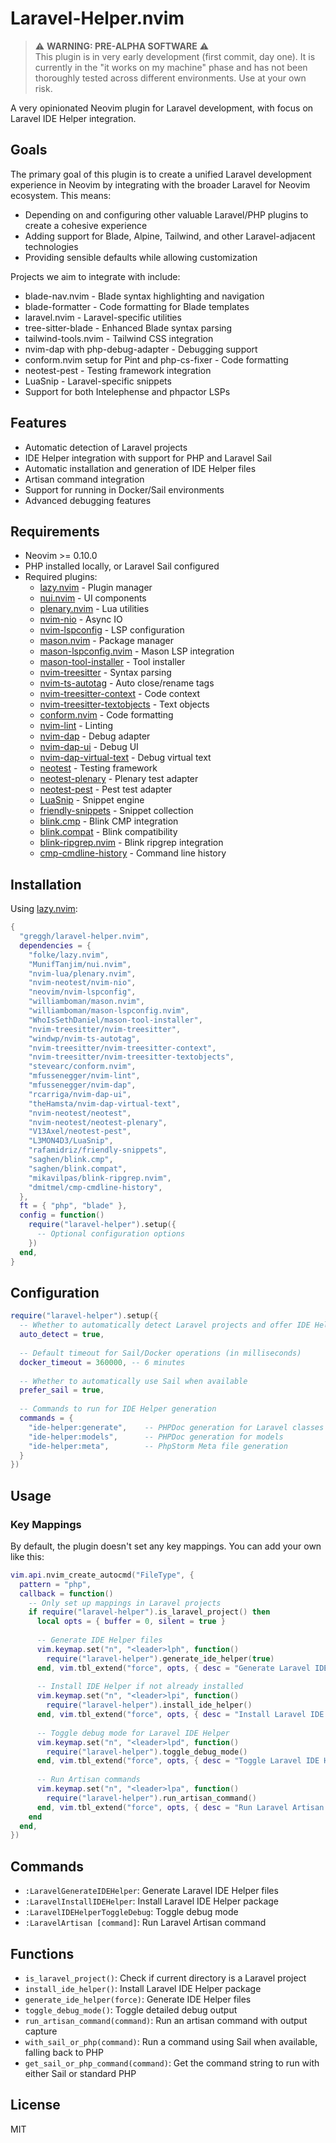 # Laravel-Helper.nvim

> ⚠️ **WARNING: PRE-ALPHA SOFTWARE** ⚠️  
> This plugin is in very early development (first commit, day one). It is currently in the "it works on my machine" phase and has not been thoroughly tested across different environments. Use at your own risk.

A very opinionated Neovim plugin for Laravel development, with focus on Laravel IDE Helper integration.

## Goals

The primary goal of this plugin is to create a unified Laravel development experience in Neovim by integrating with the broader Laravel for Neovim ecosystem. This means:

- Depending on and configuring other valuable Laravel/PHP plugins to create a cohesive experience
- Adding support for Blade, Alpine, Tailwind, and other Laravel-adjacent technologies
- Providing sensible defaults while allowing customization

Projects we aim to integrate with include:
- blade-nav.nvim - Blade syntax highlighting and navigation
- blade-formatter - Code formatting for Blade templates
- laravel.nvim - Laravel-specific utilities
- tree-sitter-blade - Enhanced Blade syntax parsing
- tailwind-tools.nvim - Tailwind CSS integration
- nvim-dap with php-debug-adapter - Debugging support
- conform.nvim setup for Pint and php-cs-fixer - Code formatting
- neotest-pest - Testing framework integration
- LuaSnip - Laravel-specific snippets
- Support for both Intelephense and phpactor LSPs

## Features

- Automatic detection of Laravel projects
- IDE Helper integration with support for PHP and Laravel Sail
- Automatic installation and generation of IDE Helper files
- Artisan command integration
- Support for running in Docker/Sail environments
- Advanced debugging features

## Requirements

- Neovim >= 0.10.0
- PHP installed locally, or Laravel Sail configured
- Required plugins:
  - [lazy.nvim](https://github.com/folke/lazy.nvim) - Plugin manager
  - [nui.nvim](https://github.com/MunifTanjim/nui.nvim) - UI components
  - [plenary.nvim](https://github.com/nvim-lua/plenary.nvim) - Lua utilities
  - [nvim-nio](https://github.com/nvim-neotest/nvim-nio) - Async IO
  - [nvim-lspconfig](https://github.com/neovim/nvim-lspconfig) - LSP configuration
  - [mason.nvim](https://github.com/williamboman/mason.nvim) - Package manager
  - [mason-lspconfig.nvim](https://github.com/williamboman/mason-lspconfig.nvim) - Mason LSP integration
  - [mason-tool-installer](https://github.com/WhoIsSethDaniel/mason-tool-installer) - Tool installer
  - [nvim-treesitter](https://github.com/nvim-treesitter/nvim-treesitter) - Syntax parsing
  - [nvim-ts-autotag](https://github.com/windwp/nvim-ts-autotag) - Auto close/rename tags
  - [nvim-treesitter-context](https://github.com/nvim-treesitter/nvim-treesitter-context) - Code context
  - [nvim-treesitter-textobjects](https://github.com/nvim-treesitter/nvim-treesitter-textobjects) - Text objects
  - [conform.nvim](https://github.com/stevearc/conform.nvim) - Code formatting
  - [nvim-lint](https://github.com/mfussenegger/nvim-lint) - Linting
  - [nvim-dap](https://github.com/mfussenegger/nvim-dap) - Debug adapter
  - [nvim-dap-ui](https://github.com/rcarriga/nvim-dap-ui) - Debug UI
  - [nvim-dap-virtual-text](https://github.com/theHamsta/nvim-dap-virtual-text) - Debug virtual text
  - [neotest](https://github.com/nvim-neotest/neotest) - Testing framework
  - [neotest-plenary](https://github.com/nvim-neotest/neotest-plenary) - Plenary test adapter
  - [neotest-pest](https://github.com/V13Axel/neotest-pest) - Pest test adapter
  - [LuaSnip](https://github.com/L3MON4D3/LuaSnip) - Snippet engine
  - [friendly-snippets](https://github.com/rafamidriz/friendly-snippets) - Snippet collection
  - [blink.cmp](https://github.com/saghen/blink.cmp) - Blink CMP integration
  - [blink.compat](https://github.com/saghen/blink.compat) - Blink compatibility
  - [blink-ripgrep.nvim](https://github.com/mikavilpas/blink-ripgrep.nvim) - Blink ripgrep integration
  - [cmp-cmdline-history](https://github.com/dmitmel/cmp-cmdline-history) - Command line history

## Installation

Using [lazy.nvim](https://github.com/folke/lazy.nvim):

```lua
{
  "greggh/laravel-helper.nvim",
  dependencies = {
    "folke/lazy.nvim",
    "MunifTanjim/nui.nvim",
    "nvim-lua/plenary.nvim",
    "nvim-neotest/nvim-nio",
    "neovim/nvim-lspconfig",
    "williamboman/mason.nvim",
    "williamboman/mason-lspconfig.nvim",
    "WhoIsSethDaniel/mason-tool-installer",
    "nvim-treesitter/nvim-treesitter",
    "windwp/nvim-ts-autotag",
    "nvim-treesitter/nvim-treesitter-context",
    "nvim-treesitter/nvim-treesitter-textobjects",
    "stevearc/conform.nvim",
    "mfussenegger/nvim-lint",
    "mfussenegger/nvim-dap",
    "rcarriga/nvim-dap-ui",
    "theHamsta/nvim-dap-virtual-text",
    "nvim-neotest/neotest",
    "nvim-neotest/neotest-plenary",
    "V13Axel/neotest-pest",
    "L3MON4D3/LuaSnip",
    "rafamidriz/friendly-snippets",
    "saghen/blink.cmp",
    "saghen/blink.compat",
    "mikavilpas/blink-ripgrep.nvim",
    "dmitmel/cmp-cmdline-history",
  },
  ft = { "php", "blade" },
  config = function()
    require("laravel-helper").setup({
      -- Optional configuration options
    })
  end,
}
```

## Configuration

```lua
require("laravel-helper").setup({
  -- Whether to automatically detect Laravel projects and offer IDE Helper generation
  auto_detect = true,
  
  -- Default timeout for Sail/Docker operations (in milliseconds)
  docker_timeout = 360000, -- 6 minutes
  
  -- Whether to automatically use Sail when available
  prefer_sail = true,
  
  -- Commands to run for IDE Helper generation
  commands = {
    "ide-helper:generate",    -- PHPDoc generation for Laravel classes
    "ide-helper:models",      -- PHPDoc generation for models
    "ide-helper:meta",        -- PhpStorm Meta file generation
  }
})
```

## Usage

### Key Mappings

By default, the plugin doesn't set any key mappings. You can add your own like this:

```lua
vim.api.nvim_create_autocmd("FileType", {
  pattern = "php",
  callback = function()
    -- Only set up mappings in Laravel projects
    if require("laravel-helper").is_laravel_project() then
      local opts = { buffer = 0, silent = true }
      
      -- Generate IDE Helper files
      vim.keymap.set("n", "<leader>lph", function()
        require("laravel-helper").generate_ide_helper(true)
      end, vim.tbl_extend("force", opts, { desc = "Generate Laravel IDE Helper files" }))
      
      -- Install IDE Helper if not already installed
      vim.keymap.set("n", "<leader>lpi", function()
        require("laravel-helper").install_ide_helper()
      end, vim.tbl_extend("force", opts, { desc = "Install Laravel IDE Helper" }))
      
      -- Toggle debug mode for Laravel IDE Helper
      vim.keymap.set("n", "<leader>lpd", function()
        require("laravel-helper").toggle_debug_mode()
      end, vim.tbl_extend("force", opts, { desc = "Toggle Laravel IDE Helper debug mode" }))
      
      -- Run Artisan commands
      vim.keymap.set("n", "<leader>lpa", function()
        require("laravel-helper").run_artisan_command()
      end, vim.tbl_extend("force", opts, { desc = "Run Laravel Artisan command" }))
    end
  end,
})
```

## Commands

- `:LaravelGenerateIDEHelper`: Generate Laravel IDE Helper files
- `:LaravelInstallIDEHelper`: Install Laravel IDE Helper package
- `:LaravelIDEHelperToggleDebug`: Toggle debug mode
- `:LaravelArtisan [command]`: Run Laravel Artisan command

## Functions

- `is_laravel_project()`: Check if current directory is a Laravel project
- `install_ide_helper()`: Install Laravel IDE Helper package
- `generate_ide_helper(force)`: Generate IDE Helper files
- `toggle_debug_mode()`: Toggle detailed debug output
- `run_artisan_command(command)`: Run an artisan command with output capture
- `with_sail_or_php(command)`: Run a command using Sail when available, falling back to PHP
- `get_sail_or_php_command(command)`: Get the command string to run with either Sail or standard PHP

## License

MIT